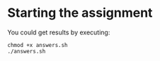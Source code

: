 # Starting the assignment

You could get results by executing:
```{bash}
chmod +x answers.sh
./answers.sh
```

